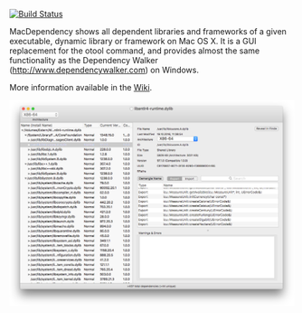 [![Build Status](https://travis-ci.org/mike-lischke/macdependency.svg?branch=master)](https://travis-ci.org/mike-lischke/macdependency)

MacDependency shows all dependent libraries and frameworks of a given executable, dynamic library or framework on Mac OS X. It is a GUI replacement for the otool command, and provides almost the same functionality as the Dependency Walker (http://www.dependencywalker.com) on Windows. 

More information available in the [Wiki](https://github.com/kwin/macdependency/wiki).

![Screenshot](images/macdependency.png)
